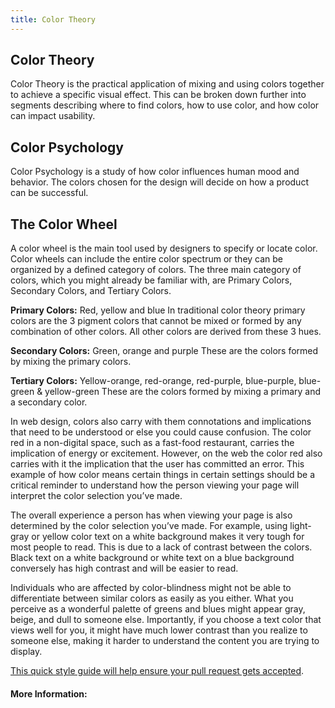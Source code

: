 ```yaml
---
title: Color Theory
---
```

## Color Theory

Color Theory is the practical application of mixing and using colors together to achieve a specific visual effect. This can be broken down further into segments describing where to find colors, how to use color, and how color can impact usability.

## Color Psychology

Color Psychology is a study of how color influences human mood and behavior. The colors chosen for the design will decide on how a product can be successful.

## The Color Wheel

A color wheel is the main tool used by designers to specify or locate color. Color wheels can include the entire color spectrum or they can be organized by a defined category of colors. 
The three main category of colors, which you might already be familiar with, are Primary Colors, Secondary Colors, and Tertiary Colors.

**Primary Colors:**
Red, yellow and blue
In traditional color theory primary colors are the 3 pigment colors that cannot be mixed or formed by any combination of other colors. All other colors are derived from these 3 hues. 

**Secondary Colors:**
Green, orange and purple
These are the colors formed by mixing the primary colors.

**Tertiary Colors:** 
Yellow-orange, red-orange, red-purple, blue-purple, blue-green & yellow-green
These are the colors formed by mixing a primary and a secondary color. 

In web design, colors also carry with them connotations and implications that need to be understood or else you could cause confusion. The color red in a non-digital space, such as a fast-food restaurant, carries the implication of energy or excitement. However, on the web the color red also carries with it the implication that the user has committed an error. This example of how color means certain things in certain settings should be a critical reminder to understand how the person viewing your page will interpret the color selection you’ve made.

The overall experience a person has when viewing your page is also determined by the color selection you’ve made. For example, using light-gray or yellow color text on a white background makes it very tough for most people to read. This is due to a lack of contrast between the colors. Black text on a white background or white text on a blue background conversely has high contrast and will be easier to read.

Individuals who are affected by color-blindness might not be able to differentiate between similar colors as easily as you either. What you perceive as a wonderful palette of greens and blues might appear gray, beige, and dull to someone else. Importantly, if you choose a text color that views well for you, it might have much lower contrast than you realize to someone else, making it harder to understand the content you are trying to display. 


<a href='https://github.com/freecodecamp/guides/blob/master/README.md' target='_blank' rel='nofollow'>This quick style guide will help ensure your pull request gets accepted</a>.

<!-- The article goes here, in GitHub-flavored Markdown. Feel free to add YouTube videos, images, and CodePen/JSBin embeds  -->

#### More Information:
<!-- Please add any articles you think might be helpful to read before writing the article -->


